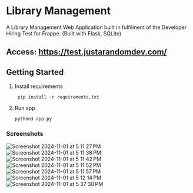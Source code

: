 # Library Management

A Library Management Web Application built in fulfilment of the Developer Hiring Test for Frappe. (Built with Flask, SQLite)

## Access: https://test.justarandomdev.com/

## Getting Started
1. Install requirements
   ```
    pip install -r requirements.txt
   ```
3. Run app
   ```
   python3 app.py
   ```

### Screenshots

![Screenshot 2024-11-01 at 5 11 27 PM](https://github.com/user-attachments/assets/0b6f86fe-6e29-4dc1-bd0e-58c3ab77acda)
![Screenshot 2024-11-01 at 5 11 38 PM](https://github.com/user-attachments/assets/ce2e165f-36b1-43be-b3f6-32fd8b9c32e0)
![Screenshot 2024-11-01 at 5 11 42 PM](https://github.com/user-attachments/assets/0e0fcfad-2dcf-477d-bc2e-cbf1a091c567)
![Screenshot 2024-11-01 at 5 11 52 PM](https://github.com/user-attachments/assets/e22aca42-14b6-4adf-a8e9-5bbaa0bcf9e9)
![Screenshot 2024-11-01 at 5 11 57 PM](https://github.com/user-attachments/assets/b12ca6c4-a34c-4ad8-8cd1-1064989c1b5a)
![Screenshot 2024-11-01 at 5 12 14 PM](https://github.com/user-attachments/assets/f58f316e-ab62-47ab-abf6-657ec50eeea8)
![Screenshot 2024-11-01 at 5 37 30 PM](https://github.com/user-attachments/assets/ce6ce291-c9ff-42fb-9e12-eb0b5cb4e43b)




